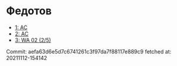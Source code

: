 # Федотов
- [1: AC](1.md)
- [2: AC](2.md)
- [3: WA 02 (2/5)](3.md)

Commit: aefa63d6e5d7c6741261c3f97da7f88117e889c9
 fetched at: 20211112-154142
